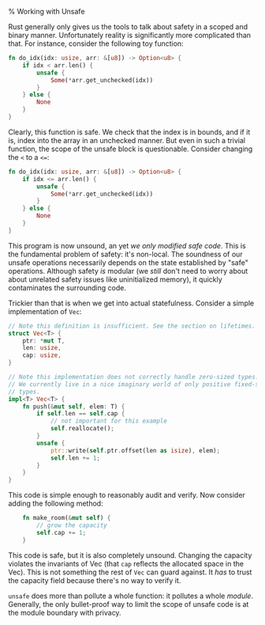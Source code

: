 % Working with Unsafe

Rust generally only gives us the tools to talk about safety in a scoped and
binary manner. Unfortunately reality is significantly more complicated than that.
For instance, consider the following toy function:

```rust
fn do_idx(idx: usize, arr: &[u8]) -> Option<u8> {
    if idx < arr.len() {
        unsafe {
            Some(*arr.get_unchecked(idx))
        }
    } else {
        None
    }
}
```

Clearly, this function is safe. We check that the index is in bounds, and if it
is, index into the array in an unchecked manner. But even in such a trivial
function, the scope of the unsafe block is questionable. Consider changing the
`<` to a `<=`:

```rust
fn do_idx(idx: usize, arr: &[u8]) -> Option<u8> {
    if idx <= arr.len() {
        unsafe {
            Some(*arr.get_unchecked(idx))
        }
    } else {
        None
    }
}
```

This program is now unsound, an yet *we only modified safe code*. This is the
fundamental problem of safety: it's non-local. The soundness of our unsafe
operations necessarily depends on the state established by "safe" operations.
Although safety *is* modular (we *still* don't need to worry about about
unrelated safety issues like uninitialized memory), it quickly contaminates the
surrounding code.

Trickier than that is when we get into actual statefulness. Consider a simple
implementation of `Vec`:

```rust
// Note this definition is insufficient. See the section on lifetimes.
struct Vec<T> {
    ptr: *mut T,
    len: usize,
    cap: usize,
}

// Note this implementation does not correctly handle zero-sized types.
// We currently live in a nice imaginary world of only positive fixed-size
// types.
impl<T> Vec<T> {
    fn push(&mut self, elem: T) {
        if self.len == self.cap {
            // not important for this example
            self.reallocate();
        }
        unsafe {
            ptr::write(self.ptr.offset(len as isize), elem);
            self.len += 1;
        }
    }
}
```

This code is simple enough to reasonably audit and verify. Now consider
adding the following method:

```rust
    fn make_room(&mut self) {
        // grow the capacity
        self.cap += 1;
    }
```

This code is safe, but it is also completely unsound. Changing the capacity
violates the invariants of Vec (that `cap` reflects the allocated space in the
Vec). This is not something the rest of `Vec` can guard against. It *has* to
trust the capacity field because there's no way to verify it.

`unsafe` does more than pollute a whole function: it pollutes a whole *module*.
Generally, the only bullet-proof way to limit the scope of unsafe code is at the
module boundary with privacy.
